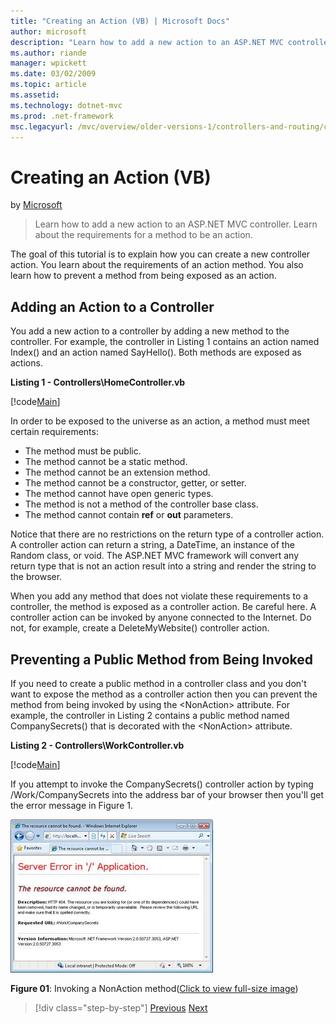 ```yaml
---
title: "Creating an Action (VB) | Microsoft Docs"
author: microsoft
description: "Learn how to add a new action to an ASP.NET MVC controller. Learn about the requirements for a method to be an action."
ms.author: riande
manager: wpickett
ms.date: 03/02/2009
ms.topic: article
ms.assetid: 
ms.technology: dotnet-mvc
ms.prod: .net-framework
msc.legacyurl: /mvc/overview/older-versions-1/controllers-and-routing/creating-an-action-vb
---
```

Creating an Action (VB)
====================
by [Microsoft](https://github.com/microsoft)

> Learn how to add a new action to an ASP.NET MVC controller. Learn about the requirements for a method to be an action.


The goal of this tutorial is to explain how you can create a new controller action. You learn about the requirements of an action method. You also learn how to prevent a method from being exposed as an action.

## Adding an Action to a Controller

You add a new action to a controller by adding a new method to the controller. For example, the controller in Listing 1 contains an action named Index() and an action named SayHello(). Both methods are exposed as actions.

**Listing 1 - Controllers\HomeController.vb**

[!code[Main](creating-an-action-vb/samples/sample1.xml)]

In order to be exposed to the universe as an action, a method must meet certain requirements:

- The method must be public.
- The method cannot be a static method.
- The method cannot be an extension method.
- The method cannot be a constructor, getter, or setter.
- The method cannot have open generic types.
- The method is not a method of the controller base class.
- The method cannot contain **ref** or **out** parameters.

Notice that there are no restrictions on the return type of a controller action. A controller action can return a string, a DateTime, an instance of the Random class, or void. The ASP.NET MVC framework will convert any return type that is not an action result into a string and render the string to the browser.

When you add any method that does not violate these requirements to a controller, the method is exposed as a controller action. Be careful here. A controller action can be invoked by anyone connected to the Internet. Do not, for example, create a DeleteMyWebsite() controller action.

## Preventing a Public Method from Being Invoked

If you need to create a public method in a controller class and you don't want to expose the method as a controller action then you can prevent the method from being invoked by using the &lt;NonAction&gt; attribute. For example, the controller in Listing 2 contains a public method named CompanySecrets() that is decorated with the &lt;NonAction&gt; attribute.

**Listing 2 - Controllers\WorkController.vb**

[!code[Main](creating-an-action-vb/samples/sample2.xml)]

If you attempt to invoke the CompanySecrets() controller action by typing /Work/CompanySecrets into the address bar of your browser then you'll get the error message in Figure 1.


[![Invoking a NonAction method](creating-an-action-vb/_static/image1.jpg)](creating-an-action-vb/_static/image1.png)

**Figure 01**: Invoking a NonAction method([Click to view full-size image](creating-an-action-vb/_static/image2.png))

>[!div class="step-by-step"] [Previous](creating-a-controller-vb.md) [Next](aspnet-mvc-controllers-overview-cs.md)
